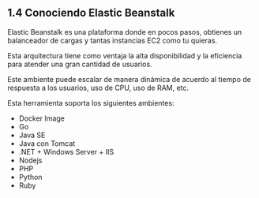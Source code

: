 ## 1.4 Conociendo Elastic Beanstalk

Elastic Beanstalk es una plataforma donde en pocos pasos, obtienes un
balanceador de cargas y tantas instancias EC2 como tu quieras.

Esta arquitectura tiene como ventaja la alta disponibilidad y la
eficiencia para atender una gran cantidad de usuarios.

Este ambiente puede escalar de manera dinámica de acuerdo al tiempo de
respuesta a los usuarios, uso de CPU, uso de RAM, etc.

Esta herramienta soporta los siguientes ambientes:

-   Docker Image
-   Go
-   Java SE
-   Java con Tomcat
-   .NET + Windows Server + IIS
-   Nodejs
-   PHP
-   Python
-   Ruby

